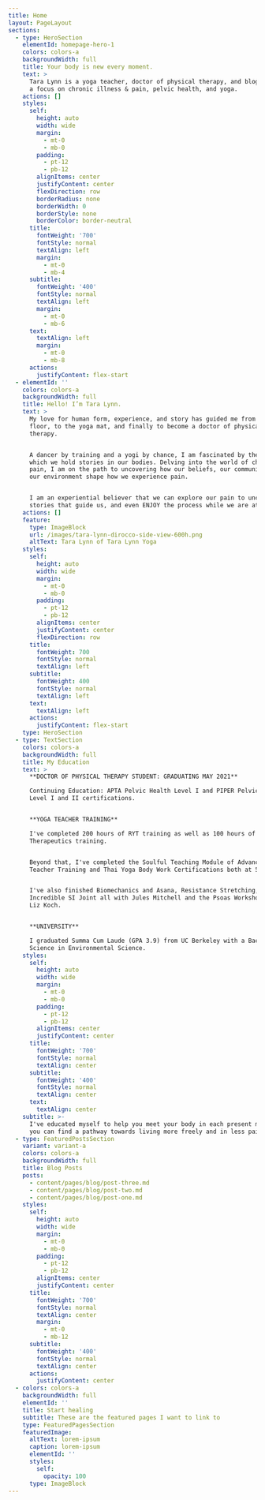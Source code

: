 ```yaml
---
title: Home
layout: PageLayout
sections:
  - type: HeroSection
    elementId: homepage-hero-1
    colors: colors-a
    backgroundWidth: full
    title: Your body is new every moment.
    text: >
      Tara Lynn is a yoga teacher, doctor of physical therapy, and blogger with
      a focus on chronic illness & pain, pelvic health, and yoga.
    actions: []
    styles:
      self:
        height: auto
        width: wide
        margin:
          - mt-0
          - mb-0
        padding:
          - pt-12
          - pb-12
        alignItems: center
        justifyContent: center
        flexDirection: row
        borderRadius: none
        borderWidth: 0
        borderStyle: none
        borderColor: border-neutral
      title:
        fontWeight: '700'
        fontStyle: normal
        textAlign: left
        margin:
          - mt-0
          - mb-4
      subtitle:
        fontWeight: '400'
        fontStyle: normal
        textAlign: left
        margin:
          - mt-0
          - mb-6
      text:
        textAlign: left
        margin:
          - mt-0
          - mb-8
      actions:
        justifyContent: flex-start
  - elementId: ''
    colors: colors-a
    backgroundWidth: full
    title: Hello! I’m Tara Lynn.
    text: >
      My love for human form, experience, and story has guided me from the dance
      floor, to the yoga mat, and finally to become a doctor of physical
      therapy.


      A dancer by training and a yogi by chance, I am fascinated by the ways in
      which we hold stories in our bodies. Delving into the world of chronic
      pain, I am on the path to uncovering how our beliefs, our community, and
      our environment shape how we experience pain.


      I am an experiential believer that we can explore our pain to uncover the
      stories that guide us, and even ENJOY the process while we are at it!
    actions: []
    feature:
      type: ImageBlock
      url: /images/tara-lynn-dirocco-side-view-600h.png
      altText: Tara Lynn of Tara Lynn Yoga
    styles:
      self:
        height: auto
        width: wide
        margin:
          - mt-0
          - mb-0
        padding:
          - pt-12
          - pb-12
        alignItems: center
        justifyContent: center
        flexDirection: row
      title:
        fontWeight: 700
        fontStyle: normal
        textAlign: left
      subtitle:
        fontWeight: 400
        fontStyle: normal
        textAlign: left
      text:
        textAlign: left
      actions:
        justifyContent: flex-start
    type: HeroSection
  - type: TextSection
    colors: colors-a
    backgroundWidth: full
    title: My Education
    text: >
      **DOCTOR OF PHYSICAL THERAPY STUDENT: GRADUATING MAY 2021**

      Continuing Education: APTA Pelvic Health Level I and PIPER Pelvic Health
      Level I and II certifications.


      **YOGA TEACHER TRAINING**

      I've completed 200 hours of RYT training as well as 100 hours of Yoga
      Therapeutics training.


      Beyond that, I've completed the Soulful Teaching Module of Advanced Yoga
      Teacher Training and Thai Yoga Body Work Certifications both at 50 hours.


      I've also finished Biomechanics and Asana, Resistance Stretching, and The
      Incredible SI Joint all with Jules Mitchell and the Psoas Workshop with
      Liz Koch.


      **UNIVERSITY**

      I graduated Summa Cum Laude (GPA 3.9) from UC Berkeley with a Bachelors of
      Science in Environmental Science.
    styles:
      self:
        height: auto
        width: wide
        margin:
          - mt-0
          - mb-0
        padding:
          - pt-12
          - pb-12
        alignItems: center
        justifyContent: center
      title:
        fontWeight: '700'
        fontStyle: normal
        textAlign: center
      subtitle:
        fontWeight: '400'
        fontStyle: normal
        textAlign: center
      text:
        textAlign: center
    subtitle: >-
      I've educated myself to help you meet your body in each present moment, so
      you can find a pathway towards living more freely and in less pain.
  - type: FeaturedPostsSection
    variant: variant-a
    colors: colors-a
    backgroundWidth: full
    title: Blog Posts
    posts:
      - content/pages/blog/post-three.md
      - content/pages/blog/post-two.md
      - content/pages/blog/post-one.md
    styles:
      self:
        height: auto
        width: wide
        margin:
          - mt-0
          - mb-0
        padding:
          - pt-12
          - pb-12
        alignItems: center
        justifyContent: center
      title:
        fontWeight: '700'
        fontStyle: normal
        textAlign: center
        margin:
          - mt-0
          - mb-12
      subtitle:
        fontWeight: '400'
        fontStyle: normal
        textAlign: center
      actions:
        justifyContent: center
  - colors: colors-a
    backgroundWidth: full
    elementId: ''
    title: Start healing
    subtitle: These are the featured pages I want to link to
    type: FeaturedPagesSection
    featuredImage:
      altText: lorem-ipsum
      caption: lorem-ipsum
      elementId: ''
      styles:
        self:
          opacity: 100
      type: ImageBlock
---
```

